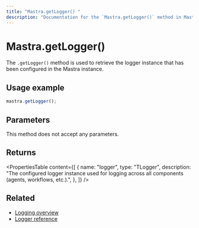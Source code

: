 ```yaml
---
title: "Mastra.getLogger() "
description: "Documentation for the `Mastra.getLogger()` method in Mastra, which retrieves the configured logger instance."
---
```


# Mastra.getLogger()

The `.getLogger()` method is used to retrieve the logger instance that has been configured in the Mastra instance.

## Usage example

```typescript copy
mastra.getLogger();
```

## Parameters

This method does not accept any parameters.

## Returns

<PropertiesTable
content={[
{
name: "logger",
type: "TLogger",
description: "The configured logger instance used for logging across all components (agents, workflows, etc.).",
},
]}
/>

## Related

- [Logging overview](/docs/observability/logging)
- [Logger reference](/docs/reference/observability/logging/pino-logger)
